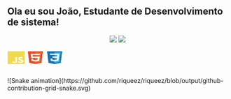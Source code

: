 ## Ola eu sou João, Estudante de Desenvolvimento de sistema!
<div align="center">
  <a https://github.com/riqueez">
  <img height="180em" src="https://github-readme-stats.vercel.app/api?username=riqueez&show_icons=true&theme=tokyonight&include_all_commits=true&count_private=true"/>
  <img height="180em" src="https://github-readme-stats.vercel.app/api/top-langs/?username=riqueez&layout=compact&langs_count=7&theme=tokyonight"/>
</div>
<div style="display: inline_block"><br>
  <img align="center" alt="Riqueez-Js" height="30" width="40" src="https://raw.githubusercontent.com/devicons/devicon/master/icons/javascript/javascript-plain.svg">
  <img align="center" alt="Riqueez-HTML" height="30" width="40" src="https://raw.githubusercontent.com/devicons/devicon/master/icons/html5/html5-original.svg">
  <img align="center" alt="Riqueez-CSS" height="30" width="40" src="https://raw.githubusercontent.com/devicons/devicon/master/icons/css3/css3-original.svg">
</div>

  ##
     
<div>
  ![Snake animation](https://github.com/riqueez/riqueez/blob/output/github-contribution-grid-snake.svg)
</div>
